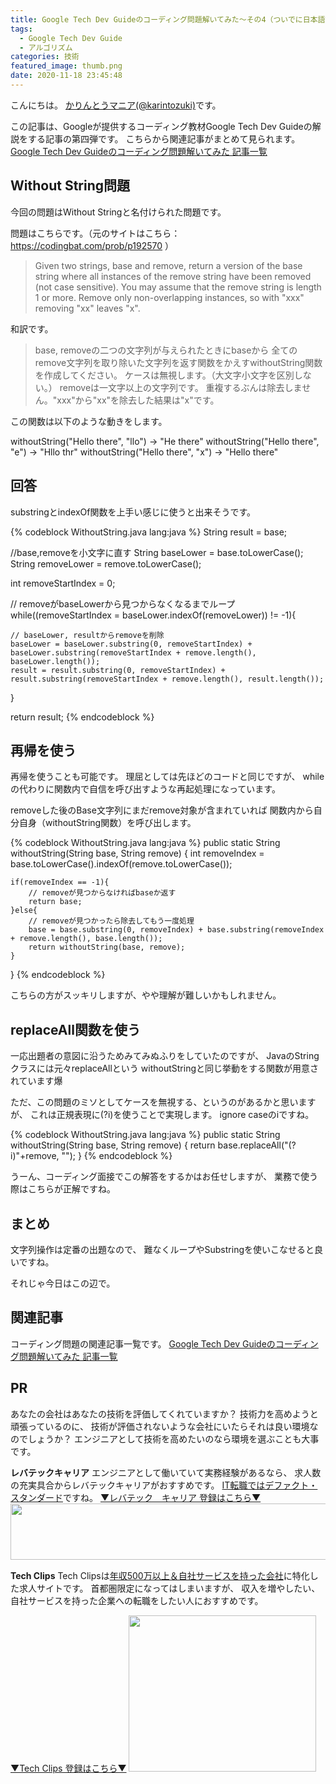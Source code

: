 ```yaml
---
title: Google Tech Dev Guideのコーディング問題解いてみた〜その4（ついでに日本語訳も）
tags:
  - Google Tech Dev Guide
  - アルゴリズム
categories: 技術
featured_image: thumb.png
date: 2020-11-18 23:45:48
---
```



こんにちは。 [かりんとうマニア(@karintozuki)](https://twitter.com/karintozuki)です。  

この記事は、Googleが提供するコーディング教材Google Tech Dev Guideの解説をする記事の第四弾です。
こちらから関連記事がまとめて見られます。
[Google Tech Dev Guideのコーディング問題解いてみた 記事一覧](/tags/Google-Tech-Dev-Guide/)

## Without String問題
今回の問題はWithout Stringと名付けられた問題です。
<!-- more -->
問題はこちらです。（元のサイトはこちら：https://codingbat.com/prob/p192570 ）
> Given two strings, base and remove, return a version of the base string where all instances of the remove string have been removed (not case sensitive). 
> You may assume that the remove string is length 1 or more. Remove only non-overlapping instances, so with "xxx" removing "xx" leaves "x".

和訳です。
> base, removeの二つの文字列が与えられたときにbaseから
> 全てのremove文字列を取り除いた文字列を返す関数をかえすwithoutString関数を作成してください。
> ケースは無視します。（大文字小文字を区別しない。）
> removeは一文字以上の文字列です。
> 重複するぶんは除去しません。"xxx"から"xx"を除去した結果は"x"です。

この関数は以下のような動きをします。

withoutString("Hello there", "llo") → "He there"
withoutString("Hello there", "e") → "Hllo thr"
withoutString("Hello there", "x") → "Hello there"


## 回答
substringとindexOf関数を上手い感じに使うと出来そうです。

{% codeblock WithoutString.java lang:java %}
String result = base;

//base,removeを小文字に直す
String baseLower = base.toLowerCase();
String removeLower = remove.toLowerCase();

int removeStartIndex = 0;

// removeがbaseLowerから見つからなくなるまでループ
while((removeStartIndex = baseLower.indexOf(removeLower)) != -1){

    // baseLower, resultからremoveを削除
    baseLower = baseLower.substring(0, removeStartIndex) + baseLower.substring(removeStartIndex + remove.length(), baseLower.length());
    result = result.substring(0, removeStartIndex) + result.substring(removeStartIndex + remove.length(), result.length());

}

return result;
{% endcodeblock %}


## 再帰を使う
再帰を使うことも可能です。
理屈としては先ほどのコードと同じですが、
whileの代わりに関数内で自信を呼び出すような再起処理になっています。

removeした後のBase文字列にまだremove対象が含まれていれば
関数内から自分自身（withoutString関数）を呼び出します。

{% codeblock WithoutString.java lang:java %}
public static String withoutString(String base, String remove) {
    int removeIndex = base.toLowerCase().indexOf(remove.toLowerCase());

    if(removeIndex == -1){
        // removeが見つからなければbaseか返す
        return base;
    }else{
        // removeが見つかったら除去してもう一度処理
        base = base.substring(0, removeIndex) + base.substring(removeIndex + remove.length(), base.length());
        return withoutString(base, remove);
    }

}
{% endcodeblock %}

こちらの方がスッキリしますが、やや理解が難しいかもしれません。

## replaceAll関数を使う
一応出題者の意図に沿うためみてみぬふりをしていたのですが、
JavaのStringクラスには元々replaceAllという
withoutStringと同じ挙動をする関数が用意されています爆

ただ、この問題のミソとしてケースを無視する、というのがあるかと思いますが、
これは正規表現に(?i)を使うことで実現します。
ignore caseのiですね。

{% codeblock WithoutString.java lang:java %}
public static String withoutString(String base, String remove) {
    return base.replaceAll("(?i)"+remove, "");
}
{% endcodeblock %}

うーん、コーディング面接でこの解答をするかはお任せしますが、
業務で使う際はこちらが正解ですね。

## まとめ
文字列操作は定番の出題なので、
難なくループやSubstringを使いこなせると良いですね。

それじゃ今日はこの辺で。

## 関連記事
コーディング問題の関連記事一覧です。
[Google Tech Dev Guideのコーディング問題解いてみた 記事一覧](/tags/Google-Tech-Dev-Guide/)

## PR
あなたの会社はあなたの技術を評価してくれていますか？
技術力を高めようと頑張っているのに、
技術が評価されないような会社にいたらそれは良い環境なのでしょうか？
エンジニアとして技術を高めたいのなら環境を選ぶことも大事です。

**レバテックキャリア**
エンジニアとして働いていて実務経験があるなら、
求人数の充実具合からレバテックキャリアがおすすめです。
<u>IT転職ではデファクト・スタンダード</u>ですね。
[▼レバテック　キャリア 登録はこちら▼](https://px.a8.net/svt/ejp?a8mat=3H3JXF+8PRGKY+2JK4+ZRIB5 )
<a href="https://px.a8.net/svt/ejp?a8mat=3H3JXF+8PRGKY+2JK4+ZWFS1" rel="nofollow">
<img border="0" width="728" height="90" alt="" src="https://www22.a8.net/svt/bgt?aid=210117795527&wid=001&eno=01&mid=s00000011866006030000&mc=1"></a>
<img border="0" width="1" height="1" src="https://www13.a8.net/0.gif?a8mat=3H3JXF+8PRGKY+2JK4+ZWFS1" alt="">

**Tech Clips**
Tech Clipsは<u>年収500万以上＆自社サービスを持った会社</u>に特化した求人サイトです。
首都圏限定になってはしまいますが、
収入を増やしたい、自社サービスを持った企業への転職をしたい人におすすめです。

[▼Tech Clips 登録はこちら▼](https://px.a8.net/svt/ejp?a8mat=3H3JXF+DE94S2+3SWM+61Z81)
<a href="https://px.a8.net/svt/ejp?a8mat=3H3JXF+DE94S2+3SWM+61Z81" rel="nofollow">
<img border="0" width="300" height="250" alt="" src="https://www20.a8.net/svt/bgt?aid=210117795810&wid=001&eno=01&mid=s00000017743001017000&mc=1"></a>
<img border="0" width="1" height="1" src="https://www12.a8.net/0.gif?a8mat=3H3JXF+DE94S2+3SWM+61Z81" alt="">
